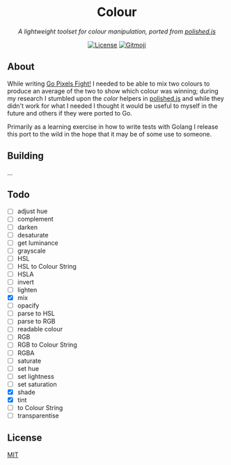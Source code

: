 <h1 align="center">Colour</h1>
<p align="center"><em>A lightweight toolset for colour manipulation, ported from <a href="https://github.com/styled-components/polished/tree/master/src/color">polished.js</a></em></p>

<p align="center">
  <a href="LICENSE"><img src="https://img.shields.io/github/license/photogabble/colour.svg" alt="License"></a>
  <a href="https://gitmoji.carloscuesta.me/"><img src="https://img.shields.io/badge/gitmoji-%20😜%20😍-FFDD67.svg" alt="Gitmoji"></a>
</p>

## About

While writing [Go Pixels Fight!](https://github.com/photogabble/go-pixel-fight) I needed to be able to mix two colours to produce an average of the two to show which colour was winning; during my research I stumbled upon the _color_ helpers in [polished.js](https://github.com/styled-components/polished) and while they didn't work for what I needed I thought it would be useful to myself in the future and others if they were ported to Go.

Primarily as a learning exercise in how to write tests with Golang I release this port to the wild in the hope that it may be of some use to someone.

## Building

...

## Todo

* [ ] adjust hue
* [ ] complement
* [ ] darken
* [ ] desaturate
* [ ] get luminance
* [ ] grayscale
* [ ] HSL
* [ ] HSL to Colour String
* [ ] HSLA
* [ ] invert
* [ ] lighten
* [x] mix
* [ ] opacify
* [ ] parse to HSL
* [ ] parse to RGB
* [ ] readable colour
* [ ] RGB
* [ ] RGB to Colour String
* [ ] RGBA
* [ ] saturate
* [ ] set hue
* [ ] set lightness
* [ ] set saturation
* [x] shade
* [x] tint
* [ ] to Colour String
* [ ] transparentise

## License

[MIT](LICENSE)